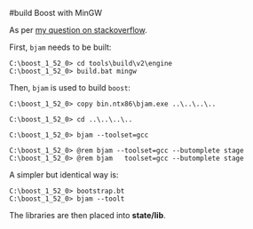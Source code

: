 #build Boost with MinGW

As per [my question on stackoverflow](http://stackoverflow.com/questions/13256788/building-boost-1-52-with-mingw).

First, `bjam` needs to be built:

    C:\boost_1_52_0> cd tools\build\v2\engine
    C:\boost_1_52_0> build.bat mingw

Then, `bjam` is used to build `boost`:

    C:\boost_1_52_0> copy bin.ntx86\bjam.exe ..\..\..\..

    C:\boost_1_52_0> cd ..\..\..\..

    C:\boost_1_52_0> bjam --toolset=gcc

    C:\boost_1_52_0> @rem bjam --toolset=gcc --butomplete stage
    C:\boost_1_52_0> @rem bjam   toolset=gcc --butomplete stage
    
A simpler but identical way is:

    C:\boost_1_52_0> bootstrap.bt
    C:\boost_1_52_0> bjam --toolt


The libraries are then placed into **state/lib**.
